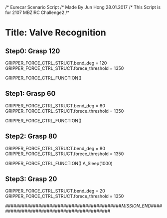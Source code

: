 /* Eurecar Scenario Script 
/* Made By Jun Hong 28.01.2017
/* This Script is for 2107 MBZIRC Challenge2
/*

# Title: Valve Recognition

## Step0: Grasp 120

GRIPPER_FORCE_CTRL_STRUCT.bend_deg = 120
GRIPPER_FORCE_CTRL_STRUCT.forece_threshold = 1350

GRIPPER_FORCE_CTRL_FUNCTION()

## Step1: Grasp 60

GRIPPER_FORCE_CTRL_STRUCT.bend_deg = 60
GRIPPER_FORCE_CTRL_STRUCT.forece_threshold = 1350

GRIPPER_FORCE_CTRL_FUNCTION()

## Step2: Grasp 80

GRIPPER_FORCE_CTRL_STRUCT.bend_deg = 80
GRIPPER_FORCE_CTRL_STRUCT.forece_threshold = 1350

GRIPPER_FORCE_CTRL_FUNCTION()
A_Sleep(1000)

## Step3: Grasp 20

GRIPPER_FORCE_CTRL_STRUCT.bend_deg = 20
GRIPPER_FORCE_CTRL_STRUCT.forece_threshold = 1350


##########################################_MISSION_END_##########################################
